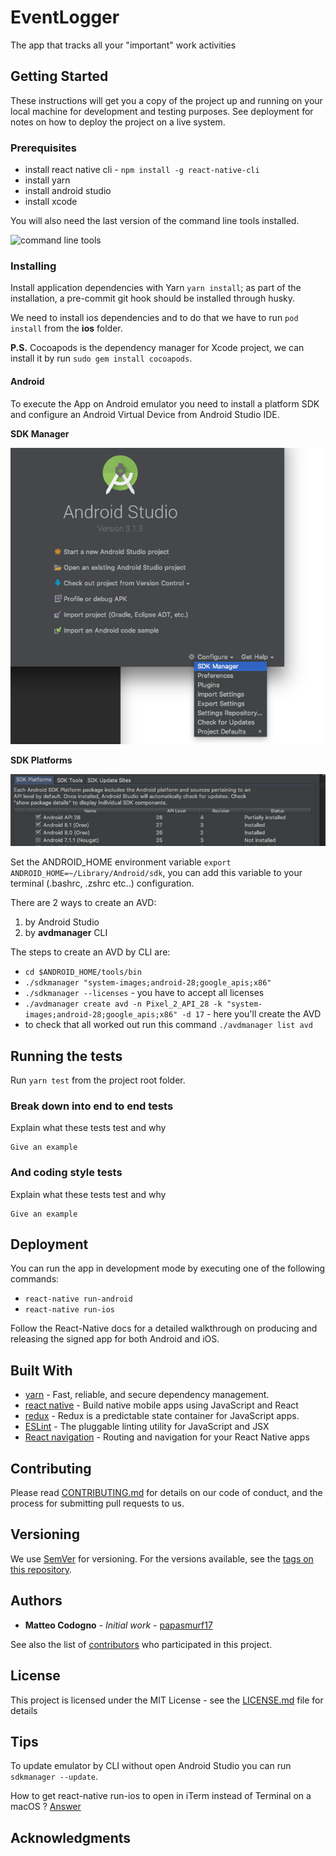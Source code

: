 # EventLogger

The app that tracks all your "important" work activities

## Getting Started

These instructions will get you a copy of the project up and running on your local machine for development and testing purposes. See deployment for notes on how to deploy the project on a live system.

### Prerequisites

* install react native cli - `npm install -g react-native-cli`
* install yarn
* install android studio
* install xcode

You will also need the last version of the command line tools installed.

![command line tools](https://media.giphy.com/media/fWfF11oHQX6WF0493L/giphy.gif)

### Installing

Install application dependencies with Yarn `yarn install`; as part of the installation, a pre-commit git hook should be installed through husky.

We need to install ios dependencies and to do that we have to run `pod install` from the **ios** folder.

**P.S.** Cocoapods is the dependency manager for Xcode project, we can install it by run `sudo gem install cocoapods`.

#### Android

To execute the App on Android emulator you need to install a platform SDK and configure an Android Virtual Device from Android Studio IDE.

**SDK Manager**

![Sdk manager](./docs/sdk_manager.png)

**SDK Platforms**

![Sdk platform](./docs/sdk_platform.png)

Set the ANDROID_HOME environment variable `export ANDROID_HOME=~/Library/Android/sdk`, you can add this variable to your terminal (.bashrc, .zshrc etc..) configuration.

There are 2 ways to create an AVD:

1. by Android Studio
2. by **avdmanager** CLI

The steps to create an AVD by CLI are:

- `cd $ANDROID_HOME/tools/bin`
- `./sdkmanager "system-images;android-28;google_apis;x86"`
- `./sdkmanager --licenses` - you have to accept all licenses
- `./avdmanager create avd -n Pixel_2_API_28 -k "system-images;android-28;google_apis;x86" -d 17` - here you'll create the AVD
- to check that all worked out run this command `./avdmanager list avd`

## Running the tests

Run `yarn test` from the project root folder.

### Break down into end to end tests

Explain what these tests test and why

```
Give an example
```

### And coding style tests

Explain what these tests test and why

```
Give an example
```

## Deployment

You can run the app in development mode by executing one of the following commands:

* `react-native run-android`
* `react-native run-ios`

Follow the React-Native docs for a detailed walkthrough on producing and releasing the signed app for both Android and iOS.

## Built With

* [yarn](https://yarnpkg.com/en/) - Fast, reliable, and secure dependency management.
* [react native](https://facebook.github.io/react-native/) - Build native mobile apps using JavaScript and React
* [redux](https://redux.js.org/) - Redux is a predictable state container for JavaScript apps.
* [ESLint](https://eslint.org) - The pluggable linting utility for JavaScript and JSX
* [React navigation](https://reactnavigation.org/) - Routing and navigation for your React Native apps

## Contributing

Please read [CONTRIBUTING.md](./CONTRIBUTING.md) for details on our code of conduct, and the process for submitting pull requests to us.

## Versioning

We use [SemVer](http://semver.org/) for versioning. For the versions available, see the [tags on this repository](https://github.com/your/project/tags).

## Authors

* **Matteo Codogno** - *Initial work* - [papasmurf17](https://github.com/papasmurf17)

See also the list of [contributors](https://github.com/papasmurf17/event-logger/contributors) who participated in this project.

## License

This project is licensed under the MIT License - see the [LICENSE.md](LICENSE.md) file for details

## Tips

To update emulator by CLI without open Android Studio you can run `sdkmanager --update`.

How to get react-native run-ios to open in iTerm instead of Terminal on a macOS ? [Answer](https://stackoverflow.com/a/37815748/1310056)

## Acknowledgments



